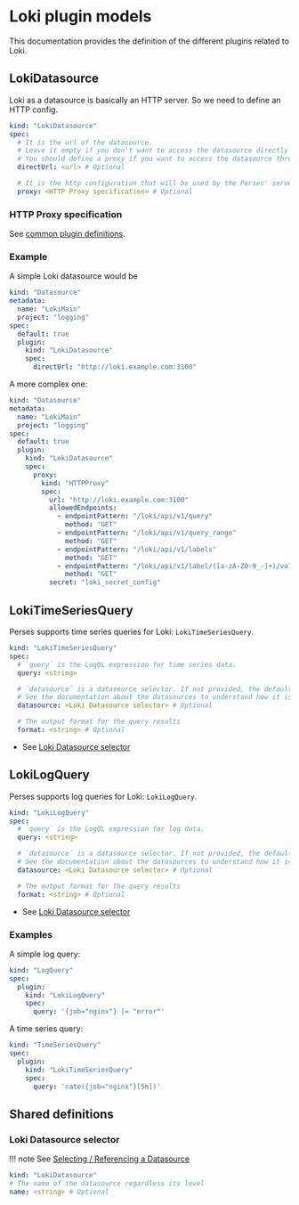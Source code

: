 # Loki plugin models

This documentation provides the definition of the different plugins related to Loki.

## LokiDatasource

Loki as a datasource is basically an HTTP server. So we need to define an HTTP config.

```yaml
kind: "LokiDatasource"
spec:
  # It is the url of the datasource.
  # Leave it empty if you don't want to access the datasource directly from the UI.
  # You should define a proxy if you want to access the datasource through the Perses' server.
  directUrl: <url> # Optional

  # It is the http configuration that will be used by the Perses' server to redirect to the datasource any query sent by the UI.
  proxy: <HTTP Proxy specification> # Optional
```

### HTTP Proxy specification

See [common plugin definitions](https://perses.dev/perses/docs/plugins/common/#http-proxy-specification).

### Example

A simple Loki datasource would be

```yaml
kind: "Datasource"
metadata:
  name: "LokiMain"
  project: "logging"
spec:
  default: true
  plugin:
    kind: "LokiDatasource"
    spec:
      directUrl: "http://loki.example.com:3100"
```

A more complex one:

```yaml
kind: "Datasource"
metadata:
  name: "LokiMain"
  project: "logging"
spec:
  default: true
  plugin:
    kind: "LokiDatasource"
    spec:
      proxy:
        kind: "HTTPProxy"
        spec:
          url: "http://loki.example.com:3100"
          allowedEndpoints:
            - endpointPattern: "/loki/api/v1/query"
              method: "GET"
            - endpointPattern: "/loki/api/v1/query_range"
              method: "GET"
            - endpointPattern: "/loki/api/v1/labels"
              method: "GET"
            - endpointPattern: "/loki/api/v1/label/([a-zA-Z0-9_-]+)/values"
              method: "GET"
          secret: "loki_secret_config"
```

## LokiTimeSeriesQuery

Perses supports time series queries for Loki: `LokiTimeSeriesQuery`.

```yaml
kind: "LokiTimeSeriesQuery"
spec:
  # `query` is the LogQL expression for time series data.
  query: <string>

  # `datasource` is a datasource selector. If not provided, the default LokiDatasource is used.
  # See the documentation about the datasources to understand how it is selected.
  datasource: <Loki Datasource selector> # Optional

  # The output format for the query results
  format: <string> # Optional
```

- See [Loki Datasource selector](#loki-datasource-selector)

## LokiLogQuery

Perses supports log queries for Loki: `LokiLogQuery`.

```yaml
kind: "LokiLogQuery"
spec:
  # `query` is the LogQL expression for log data.
  query: <string>

  # `datasource` is a datasource selector. If not provided, the default LokiDatasource is used.
  # See the documentation about the datasources to understand how it is selected.
  datasource: <Loki Datasource selector> # Optional

  # The output format for the query results
  format: <string> # Optional
```

- See [Loki Datasource selector](#loki-datasource-selector)

### Examples

A simple log query:

```yaml
kind: "LogQuery"
spec:
  plugin:
    kind: "LokiLogQuery"
    spec:
      query: '{job="nginx"} |= "error"'
```

A time series query:

```yaml
kind: "TimeSeriesQuery"
spec:
  plugin:
    kind: "LokiTimeSeriesQuery"
    spec:
      query: 'rate({job="nginx"}[5m])'
```

## Shared definitions

### Loki Datasource selector

!!! note
See [Selecting / Referencing a Datasource](https://github.com/perses/perses/blob/main/docs/api/datasource.md#selecting--referencing-a-datasource)

```yaml
kind: "LokiDatasource"
# The name of the datasource regardless its level
name: <string> # Optional
```
